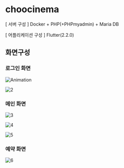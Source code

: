 # choocinema

[ 서버 구성 ]
Docker + PHP(+PHPmyadmin) + Maria DB

[ 어플리케이션 구성 ]
Flutter(2.2.0) 

## 화면구성

### 로그인 화면

![Animation](https://user-images.githubusercontent.com/87767242/143852489-c29b53ff-41d1-4b11-8f28-51c0152e7420.gif)

![2](https://user-images.githubusercontent.com/87767242/143853799-2236643e-ff8f-4d52-a2e3-b983efca9665.gif)

### 메인 화면

![3](https://user-images.githubusercontent.com/87767242/143854099-8f72b10c-efa6-4e22-9625-5b19700a6689.gif)

![4](https://user-images.githubusercontent.com/87767242/143854366-4830c8ed-44ff-4ad4-90b2-b2bcb6aad4b0.gif)

![5](https://user-images.githubusercontent.com/87767242/143854370-85122073-23f2-47d4-ae8f-b8dc02b29028.gif)

### 예약 화면

![6](https://user-images.githubusercontent.com/87767242/143854536-7cfdde83-880b-4400-a6fb-3ed3e026ed7f.gif)
